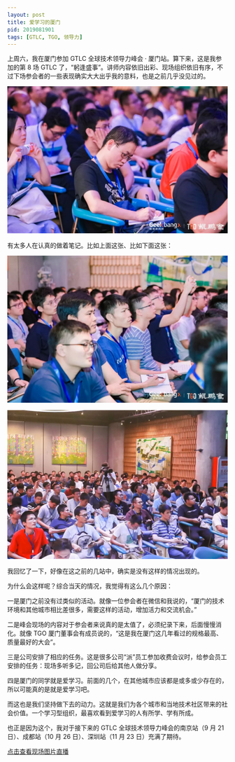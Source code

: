 ```yaml
---
layout: post
title: 爱学习的厦门
pid: 2019081901
tags: [GTLC, TGO, 领导力]
---
```



上周六，我在厦门参加 GTLC 全球技术领导力峰会 · 厦门站。算下来，这是我参加的第 8 场 GTLC 了，“躬逢盛事”。讲师内容依旧出彩、现场组织依旧有序，不过下场参会者的一些表现确实大大出乎我的意料，也是之前几乎没见过的。

![](/uploads/2019/08/GTLC-xiamen-01.jpeg)

有太多人在认真的做着笔记。比如上面这张、比如下面这张：

![](/uploads/2019/08/GTLC-xiamen-02.jpeg)

![](/uploads/2019/08/GTLC-xiamen-03.jpeg)


我回忆了一下，好像在这之前的几站中，确实是没有这样的情况出现的。

为什么会这样呢？综合当天的情况，我觉得有这么几个原因：

一是厦门之前没有过类似的活动。就像一位参会者在微信和我说的，“厦门的技术环境和其他城市相比差很多，需要这样的活动，增加活力和交流机会。”

二是峰会现场的内容对于参会者来说真的是太值了，必须纪录下来，后面慢慢消化。就像 TGO 厦门董事会有成员说的，“这是我在厦门这几年看过的规格最高、质量最好的大会”。

三是公司安排了相应的任务。这是很多公司“派”员工参加收费会议时，给参会员工安排的任务：现场多听多记，回公司后给其他人做分享。

四是厦门的同学就是爱学习。前面的几个，在其他城市应该都是或多或少存在的，所以可能真的是就是爱学习吧。

而这也是我们坚持做下去的动力。这就是我们为各个城市和当地技术社区带来的社会价值。一个学习型组织，最喜欢看到爱学习的人有所学、学有所成。

也正是因为这个，我对于接下来的 GTLC 全球技术领导力峰会的南京站（9 月 21 日）、成都站（10 月 26 日）、深圳站（11 月 23 日）充满了期待。


[点击查看现场图片直播](https://live.photoplus.cn/activity/live/pc/2351777/#/)
